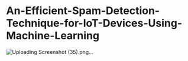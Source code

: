 # An-Efficient-Spam-Detection-Technique-for-IoT-Devices-Using-Machine-Learning
![Uploading Screenshot (35).png…]()
